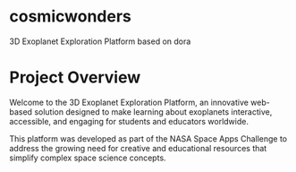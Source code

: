 # cosmicwonders
3D Exoplanet Exploration Platform based on dora

# Project Overview
Welcome to the 3D Exoplanet Exploration Platform, an innovative web-based solution designed to make learning about exoplanets interactive, accessible, and engaging for students and educators worldwide. 

This platform was developed as part of the NASA Space Apps Challenge to address the growing need for creative and educational resources that simplify complex space science concepts.
